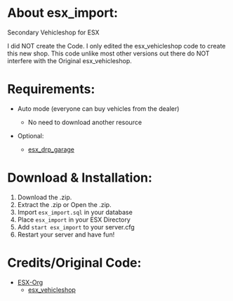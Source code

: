 # About esx_import:
Secondary Vehicleshop for ESX

I did NOT create the Code. I only edited the esx_vehicleshop code to create this new shop. This code unlike most other versions out there do NOT interfere with the Original esx_vehicleshop.

# Requirements:
* Auto mode (everyone can buy vehicles from the dealer)
  * No need to download another resource
  
* Optional:
  * [esx_drp_garage](https://github.com/lilfuchs/esx_drp_garage)

# Download & Installation:
1) Download the .zip.
2) Extract the .zip or Open the .zip.
3) Import `esx_import.sql` in your database
4) Place `esx_import` in your ESX Directory
5) Add `start esx_import` to your server.cfg
6) Restart your server and have fun!

# Credits/Original Code:
* [ESX-Org](https://github.com/ESX-Org)
  * [esx_vehicleshop](https://github.com/ESX-Org/esx_vehicleshop)
